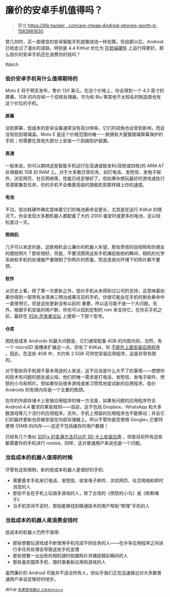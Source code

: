 # 廉价的安卓手机值得吗？

> 原文:[https://life hacker . com/are-cheap-Android-phones-worth-it-1583981830](https://lifehacker.com/are-cheap-android-phones-worth-it-1583981830)

曾几何时，买一部便宜的安卓智能手机就像烧钱一样划算。但自那以后，Android 已经走过了漫长的道路，特别是 4.4 KitKat 优化为 [在低端硬件](https://lifehacker.com/all-the-new-stuff-in-android-4-4-kitkat-1456286732) 上运行得更好。那么低价的安卓手机还在浪费你的钱吗？

Watch

### 低价安卓手机有什么值得期待的

Moto E 将于明天发布，售价 130 美元。在这个价格上，你会得到一个 4.3 英寸的屏幕，1GB 的内存和一个双核处理器。华为和 Blu 等其他不太知名的制造商也有这个价位的手机。

#### 屏幕

谈到屏幕，低成本的安卓设备通常没有高分辨率。它们的视角也会受到影响，而且没有防刮玻璃盖。Moto E 是这个价格范围内唯一一款拥有大猩猩玻璃屏幕保护的手机；你需要在其他大部分上安装一个刮痕防护装置。

#### 表演

一般来说，你可以期待这些智能手机运行在高通或联发科(双核或四核)的 ARM A7 处理器和 1GB 的 RAM 上。对于大多数日常任务，如打电话、发短信、发电子邮件、浏览网页、社交网络等，性能已经足够好了。但如果你想玩最好的游戏或执行资源密集型任务，你的手机不会像更高级的旗舰机型那样跟上你的速度。

#### 电池

不过，低功耗硬件确实意味着它们的电池寿命会更长，尤其是在运行 KitKat 的情况下。你会发现大多数机器人都配备了大约 2000 毫安时或更多的电池，足以轻松度过一天。

#### 照相机

几乎可以肯定的是，这款相机会让廉价的机器人失望。那张奇怪的自拍照和你朋友的摆拍照片？那些很好。但是，不要试图用这些手机捕捉偷拍的瞬间，相机的光学系统和手机的处理器严重限制了你照片的质量。而且连弱光环境下的照片都不要想。

#### 软件

从历史上看，除了第一次更新之外，低价手机从未得到过公司的支持，这意味着如果你得到一部带有冰淇淋三明治或果冻豆的手机，你很可能会在手机的剩余寿命中一直使用它。但是这些更新没有以前的 重要，所以这可能不是一个大问题。另外，根据手机安装的用户群，你也可以找到定制的 rom 来支持它。在你买手机之前，最好在 [XDA 开发者论坛](http://forum.xda-developers.com/) 上搜索一下那个型号。

#### 仓库

困扰低成本 Androids 的最大问题是，它们通常配备 4GB 的内部内存。当然，有一个 microSD 插槽来扩展这一点，但有了 KitKat，你 [不能在上面安装应用程序](https://lifehacker.com/android-kitkat-blocks-some-access-to-micro-sd-cards-1524997895) 。因此，在这些 4GB 中，大约有 2.5GB 可供您安装应用程序，这是非常有限的。

对于那些将手机用于基本用途的人来说，这不应该是什么大不了的事情——想想你的技术有问题的朋友或父母，他们的唯一需求是打电话、发短信、发电子邮件、愤怒的小鸟和照片。但如果你玩很多游戏或者习惯性地尝试新的应用程序，低价 Androids 的有限内存是一个主要的瓶颈。

在你的外部存储卡上安装应用程序的唯一方法是，如果有问题的应用程序符合 Android 4.4 要求的某些规则——目前，这不包括 Dropbox、WhatsApp 和大多数游戏等几个流行的应用程序。另外，手机上预装的应用程序也不能移动；并且它们的最终更新也将被安装在内部存储器上。所以不管你是否使用 Google+,它都将使用 55MB 的内存——这还不包括缓存的用户数据！

已经有几个类似 [SDFix 的变通方法可以在 SD 卡上安装应用](http://lifehacker.com/sdfix-allows-kitkat-users-full-sd-card-write-access-1548731298) ，但是目前所有这些都需要你的手机进行 rooted。同样，这对普通用户来说也是一个问题。

### 当低成本的机器人值得的时候

尽管有这些限制，新的低成本机器人是很好的手机:

*   需要基本手机来打电话、发短信、收发电子邮件、浏览网页、社交网络和即时消息的人
*   那些不会在手机上玩很多游戏的人，除了古怪的《愤怒的小鸟》或《砍断绳子》
*   当手机空间不足时，那些能够找到精通技术的用户帮助“修理”手机的人

### 当低成本的机器人是浪费金钱时

低成本的机器人仍然不值得:

*   那些想要玩游戏或不断使用手机完成不同任务的人——在许多应用程序之间进行多任务处理会导致这些手机变慢
*   那些想要一台出色的相机随时拍摄照片并捕捉精彩瞬间的人
*   那些喜欢摆弄手机、随时查看新应用和游戏的人

虽然廉价的 Android 可能并不适合所有人，但似乎我们正在迅速接近对大多数普通用户来说足够好的地步。

*<small>照片由</small>* [*<small>布莱恩哈根</small>*](http://www.brian-hagen.com/)*<small></small>*<small>[*<small>JD 汉考克</small>*](https://www.flickr.com/photos/83346641@N00/6051805616/)*<small></small>*<small>[*<small>罗布布尔马</small>*](https://www.flickr.com/photos/46437876@N06/6180104944/)*<small></small>*</small></small>

<small><small><small></small></small></small>
